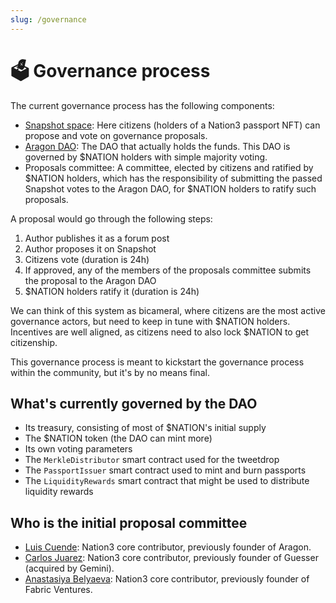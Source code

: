 ```yaml
---
slug: /governance
---
```


# 🗳 Governance process

The current governance process has the following components:

- [Snapshot space](https://snapshot.org/#/nation3.eth): Here citizens (holders of a Nation3 passport NFT) can propose and vote on governance proposals.
- [Aragon DAO](https://client.aragon.org/#/nation3): The DAO that actually holds the funds. This DAO is governed by $NATION holders with simple majority voting.
- Proposals committee: A committee, elected by citizens and ratified by $NATION holders, which has the responsibility of submitting the passed Snapshot votes to the Aragon DAO, for $NATION holders to ratify such proposals.

A proposal would go through the following steps:

1. Author publishes it as a forum post
2. Author proposes it on Snapshot
3. Citizens vote (duration is 24h)
4. If approved, any of the members of the proposals committee submits the proposal to the Aragon DAO
5. $NATION holders ratify it (duration is 24h)

We can think of this system as bicameral, where citizens are the most active governance actors, but need to keep in tune with $NATION holders. Incentives are well aligned, as citizens need to also lock $NATION to get citizenship.

This governance process is meant to kickstart the governance process within the community, but it's by no means final.

## What's currently governed by the DAO

- Its treasury, consisting of most of $NATION's initial supply
- The $NATION token (the DAO can mint more)
- Its own voting parameters
- The `MerkleDistributor` smart contract used for the tweetdrop
- The `PassportIssuer` smart contract used to mint and burn passports
- The `LiquidityRewards` smart contract that might be used to distribute liquidity rewards

## Who is the initial proposal committee

- [Luis Cuende](https://twitter.com/licuende): Nation3 core contributor, previously founder of Aragon.
- [Carlos Juarez](https://twitter.com/0xPaella): Nation3 core contributor, previously founder of Guesser (acquired by Gemini).
- [Anastasiya Belyaeva](https://twitter.com/anastasiya_vc): Nation3 core contributor, previously founder of Fabric Ventures.
